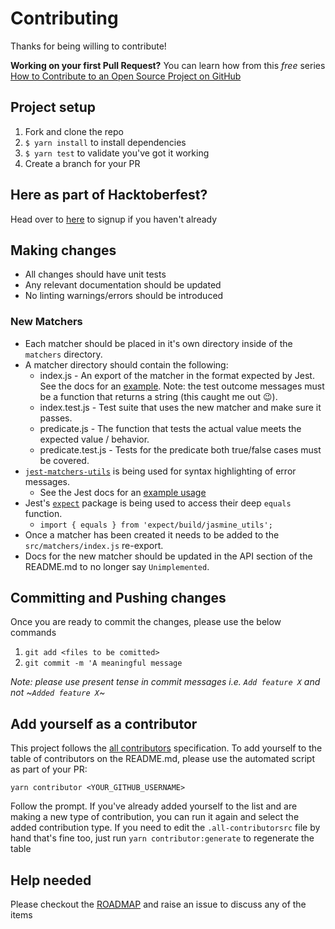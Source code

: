 # Contributing

Thanks for being willing to contribute!

**Working on your first Pull Request?** You can learn how from this *free* series
[How to Contribute to an Open Source Project on GitHub](https://egghead.io/series/how-to-contribute-to-an-open-source-project-on-github)

## Project setup

1. Fork and clone the repo
2. `$ yarn install` to install dependencies
3. `$ yarn test` to validate you've got it working
4. Create a branch for your PR

## Here as part of Hacktoberfest?

Head over to [here](https://hacktoberfest.digitalocean.com/sign_up/register) to signup if you haven't already

## Making changes

 - All changes should have unit tests
 - Any relevant documentation should be updated
 - No linting warnings/errors should be introduced

### New Matchers

 - Each matcher should be placed in it's own directory inside of the `matchers` directory.
 - A matcher directory should contain the following:
   * index.js - An export of the matcher in the format expected by Jest. See the docs for an [example](http://facebook.github.io/jest/docs/en/expect.html#expectextendmatchers). Note: the test outcome messages must be a function that returns a string (this caught me out 😉).
   * index.test.js - Test suite that uses the new matcher and make sure it passes.
   * predicate.js - The function that tests the actual value meets the expected value / behavior.
   * predicate.test.js - Tests for the predicate both true/false cases must be covered.
 - [`jest-matchers-utils`](https://github.com/facebook/jest/tree/master/packages/jest-matcher-utils) is being used for syntax highlighting of error messages.
   * See the Jest docs for an [example usage](https://facebook.github.io/jest/docs/en/expect.html#thisutils)
 - Jest's [`expect`](https://github.com/facebook/jest/tree/master/packages/expect) package is being used to access their deep `equals` function.
   * `import { equals } from 'expect/build/jasmine_utils';`
 - Once a matcher has been created it needs to be added to the `src/matchers/index.js` re-export.
 - Docs for the new matcher should be updated in the API section of the README.md to no longer say `Unimplemented`.

## Committing and Pushing changes

Once you are ready to commit the changes, please use the below commands

1. `git add <files to be comitted>`
2. `git commit -m 'A meaningful message`

*Note: please use present tense in commit messages i.e. `Add feature X` and not ~`Added feature X`~*

## Add yourself as a contributor

This project follows the [all contributors](https://github.com/kentcdodds/all-contributors)
specification. To add yourself to the table of contributors on the README.md, please use
the automated script as part of your PR:

```console
yarn contributor <YOUR_GITHUB_USERNAME>
```

Follow the prompt. If you've already added yourself to the list and are making a
new type of contribution, you can run it again and select the added contribution
type. If you need to edit the `.all-contributorsrc` file by hand that's fine
too, just run `yarn contributor:generate` to regenerate the table

## Help needed

Please checkout the [ROADMAP](docs/ROADMAP.md) and raise an issue to discuss
any of the items
